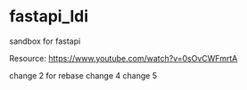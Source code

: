 # fastapi_ldi
sandbox for fastapi 

Resource: 
https://www.youtube.com/watch?v=0sOvCWFmrtA

change 2 for rebase
change 4
change 5
